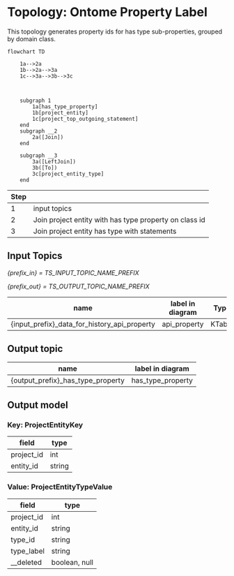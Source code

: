 # Topology: Ontome Property Label

This topology generates property ids for has type sub-properties, grouped by domain class.

```mermaid
flowchart TD
    
    1a-->2a
    1b-->2a-->3a
    1c-->3a-->3b-->3c
    
    
    
    subgraph 1
        1a[has_type_property]
        1b[project_entity]
        1c[project_top_outgoing_statement]
    end
    subgraph __2
        2a([Join])
    end  
 
    subgraph __3
        3a([LeftJoin])
        3b([To])
        3c[project_entity_type]
    end  
```

| Step |                                                        |
|------|--------------------------------------------------------|
| 1    | input topics                                           |
| 2    | Join project entity with has type property on class id |
| 3    | Join project entity has type with statements           |

## Input Topics

_{prefix_in} = TS_INPUT_TOPIC_NAME_PREFIX_

_{prefix_out} = TS_OUTPUT_TOPIC_NAME_PREFIX_

| name                                         | label in diagram | Type   |
|----------------------------------------------|------------------|--------|
| {input_prefix}_data_for_history_api_property | api_property     | KTable |

## Output topic

| name                              | label in diagram  |
|-----------------------------------|-------------------|
| {output_prefix}_has_type_property | has_type_property |

## Output model

### Key: ProjectEntityKey

| field      | type   |
|------------|--------|
| project_id | int    |
| entity_id  | string |

### Value: ProjectEntityTypeValue

| field      | type          |
|------------|---------------|
| project_id | int           |
| entity_id  | string        |
| type_id    | string        |
| type_label | string        |
| __deleted  | boolean, null |